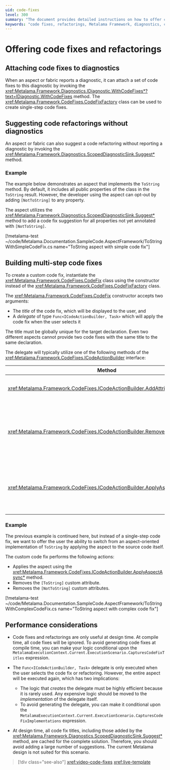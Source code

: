 ```yaml
---
uid: code-fixes
level: 300
summary: "The document provides detailed instructions on how to offer code fixes and refactorings using the Metalama Framework, including attaching code fixes to diagnostics, suggesting refactorings without diagnostics, and building multi-step code fixes. It also discusses performance considerations."
keywords: "code fixes, refactorings, Metalama Framework, diagnostics, code fix suggestions, multi-step code fixes, CodeFixFactory, ScopedDiagnosticSink, ICodeActionBuilder, performance considerations"
---
```


# Offering code fixes and refactorings

## Attaching code fixes to diagnostics

When an aspect or fabric reports a diagnostic, it can attach a set of code fixes to this diagnostic by invoking the <xref:Metalama.Framework.Diagnostics.IDiagnostic.WithCodeFixes*?text=IDiagnostic.WithCodeFixes> method. The <xref:Metalama.Framework.CodeFixes.CodeFixFactory> class can be used to create single-step code fixes.

## Suggesting code refactorings without diagnostics

An aspect or fabric can also suggest a code refactoring without reporting a diagnostic by invoking the <xref:Metalama.Framework.Diagnostics.ScopedDiagnosticSink.Suggest*> method.

### Example

The example below demonstrates an aspect that implements the `ToString` method. By default, it includes all public properties of the class in the `ToString` result. However, the developer using the aspect can opt-out by adding `[NotToString]` to any property.

The aspect utilizes the <xref:Metalama.Framework.Diagnostics.ScopedDiagnosticSink.Suggest*> method to add a code fix suggestion for all properties not yet annotated with `[NotToString]`.

[!metalama-test ~/code/Metalama.Documentation.SampleCode.AspectFramework/ToStringWithSimpleCodeFix.cs name="ToString aspect with simple code fix"]

## Building multi-step code fixes

To create a custom code fix, instantiate the <xref:Metalama.Framework.CodeFixes.CodeFix> class using the constructor instead of the <xref:Metalama.Framework.CodeFixes.CodeFixFactory> class.

The <xref:Metalama.Framework.CodeFixes.CodeFix> constructor accepts two arguments:

* The _title_ of the code fix, which will be displayed to the user, and
* A _delegate_ of type `Func<ICodeActionBuilder, Task>` which will apply the code fix when the user selects it

The title must be globally unique for the target declaration. Even two different aspects cannot provide two code fixes with the same title to the same declaration.

The delegate will typically utilize one of the following methods of the <xref:Metalama.Framework.CodeFixes.ICodeActionBuilder> interface:

| Method | Description |
|------|----|
| <xref:Metalama.Framework.CodeFixes.ICodeActionBuilder.AddAttributeAsync*> | Adds a custom attribute to a declaration.
| <xref:Metalama.Framework.CodeFixes.ICodeActionBuilder.RemoveAttributesAsync*> | Removes all custom attributes of a given type from a given declaration and all contained declarations.
| <xref:Metalama.Framework.CodeFixes.ICodeActionBuilder.ApplyAspectAsync*> | Transforms the source code using an aspect (as if it were applied as a live template).

### Example

The previous example is continued here, but instead of a single-step code fix, we want to offer the user the ability to switch from an aspect-oriented implementation of `ToString` by applying the aspect to the source code itself.

The custom code fix performs the following actions:

* Applies the aspect using the <xref:Metalama.Framework.CodeFixes.ICodeActionBuilder.ApplyAspectAsync*> method.
* Removes the `[ToString]` custom attribute.
* Removes the `[NotToString]` custom attributes.

[!metalama-test ~/code/Metalama.Documentation.SampleCode.AspectFramework/ToStringWithComplexCodeFix.cs name="ToString aspect with complex code fix"]

## Performance considerations

* Code fixes and refactorings are only useful at design time. At compile time, all code fixes will be ignored. To avoid generating code fixes at compile time, you can make your logic conditional upon the `MetalamaExecutionContext.Current.ExecutionScenario.CapturesCodeFixTitles` expression.

* The `Func<ICodeActionBuilder, Task>`  delegate is only executed when the user selects the code fix or refactoring. However, the entire aspect will be executed again, which has two implications:
  * The logic that _creates_ the delegate must be highly efficient because it is rarely used. Any expensive logic should be moved to the _implementation_ of the delegate itself.
  * To avoid generating the delegate, you can make it conditional upon the `MetalamaExecutionContext.Current.ExecutionScenario.CapturesCodeFixImplementations` expression.

* At design time, all code fix titles, including those added by the <xref:Metalama.Framework.Diagnostics.ScopedDiagnosticSink.Suggest*> method, are cached for the complete solution. Therefore, you should avoid adding a large number of suggestions. The current Metalama design is not suited for this scenario.


> [!div class="see-also"]
> <xref:video-code-fixes>
> <xref:live-template>

